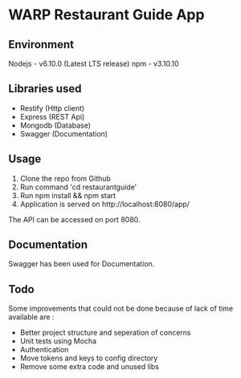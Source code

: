 # WARP Restaurant Guide App

## Environment
Nodejs - v6.10.0 (Latest LTS release)
npm - v3.10.10

## Libraries used
- Restify (Http client)
- Express (REST Api)
- Mongodb (Database)
- Swagger (Documentation)

## Usage
1. Clone the repo from Github
2. Run command 'cd restaurantguide'
3. Run npm install && npm start
4. Application is served on http://localhost:8080/app/

The API can be accessed on port 8080.

## Documentation
Swagger has been used for Documentation.

## Todo
Some improvements that could not be done because of lack of time available are :
- Better project structure and seperation of concerns
- Unit tests using Mocha
- Authentication
- Move tokens and keys to config directory
- Remove some extra code and unused libs